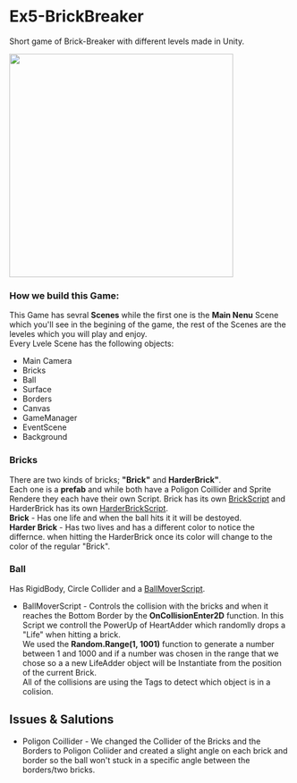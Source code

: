 # Ex5-BrickBreaker    
Short game of Brick-Breaker with different levels made in Unity.

<img src=https://github.com/Game-Dev-Project-D-A-Y/Ex5-BrickBreaker/blob/master/Images/level2.jpg width="400"/>

   
### How we build this Game:   
This Game has sevral **Scenes** while the first one is the **Main Nenu** Scene which you'll see in the begining of the game,
the rest of the Scenes are the leveles which you will play and enjoy.     
Every Lvele Scene has the following objects:
* Main Camera
* Bricks
* Ball
* Surface
* Borders
* Canvas
* GameManager
* EventScene
* Background   

### Bricks   
There are two kinds of bricks; **"Brick"** and **HarderBrick"**.    
Each one is a **prefab** and while both have a Poligon Coillider and Sprite Rendere they each have their own Script.
Brick has its own [BrickScript](https://github.com/Game-Dev-Project-D-A-Y/Ex5-BrickBreaker/blob/master/Assets/Scripts/BrickScript.cs) and HarderBrick has its own [HarderBrickScript](https://github.com/Game-Dev-Project-D-A-Y/Ex5-BrickBreaker/blob/master/Assets/Scripts/HarderBrickScript.cs).   
**Brick** - Has one life and when the ball hits it it will be destoyed.   
**Harder Brick** - Has two lives and has a different color to notice the differnce. when hitting the HarderBrick once its color will change to the color of the regular "Brick".   

   
### Ball    
Has RigidBody, Circle Collider and a [BallMoverScript](https://github.com/Game-Dev-Project-D-A-Y/Ex5-BrickBreaker/blob/master/Assets/Scripts/BallMover.cs).  
* BallMoverScript - Controls the collision with the bricks and when it reaches the Bottom Border by the **OnCollisionEnter2D** function. In this Script we controll the PowerUp of HeartAdder which randomlly drops a "Life" when hitting a brick.   
We used the **Random.Range(1, 1001)** function to generate a number between 1 and 1000 and if a number was chosen in the range that we chose so a a new LifeAdder object will be Instantiate from the position of the current Brick.   
All of the collisions are using the Tags to detect which object is in a colision.




## Issues & Salutions
* Poligon Coillider - We changed the Collider of the Bricks and the Borders to Poligon Coliider and created a slight angle on each 
brick and border so the ball won't stuck in  a specific angle between the borders/two bricks.


